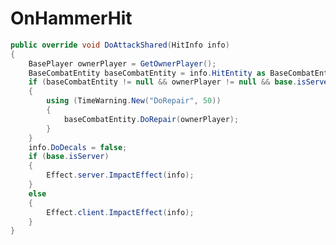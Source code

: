 <Badge type="danger" text="Carbon Compatible"/><Badge type="warning" text="Oxide Compatible"/>
# OnHammerHit
```csharp
public override void DoAttackShared(HitInfo info)
{
	BasePlayer ownerPlayer = GetOwnerPlayer();
	BaseCombatEntity baseCombatEntity = info.HitEntity as BaseCombatEntity;
	if (baseCombatEntity != null && ownerPlayer != null && base.isServer)
	{
		using (TimeWarning.New("DoRepair", 50))
		{
			baseCombatEntity.DoRepair(ownerPlayer);
		}
	}
	info.DoDecals = false;
	if (base.isServer)
	{
		Effect.server.ImpactEffect(info);
	}
	else
	{
		Effect.client.ImpactEffect(info);
	}
}

```
